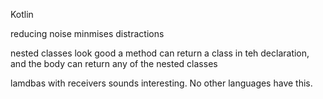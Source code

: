 Kotlin

reducing noise minmises distractions

nested classes look good
a method can return a class in teh declaration, and the body can return any of the nested classes

lamdbas with receivers sounds interesting. No other languages have this.